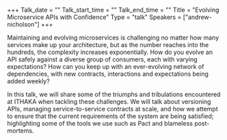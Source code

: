 +++
Talk_date = ""
Talk_start_time = ""
Talk_end_time = ""
Title = "Evolving Microservice APIs with Confidence"
Type = "talk"
Speakers = ["andrew-nicholson"]
+++


Maintaining and evolving microservices is challenging no matter how many services make up your architecture, but as the number reaches into the hundreds, the complexity increases exponentially.  How do you evolve an API safely against a diverse group of consumers, each with varying expectations? How can you keep up with an ever-evolving network of dependencies, with new contracts, interactions and expectations being added weekly?
 
In this talk, we will share some of the triumphs and tribulations encountered at ITHAKA when tackling these challenges.  We will talk about versioning APIs, managing service-to-service contracts at scale, and how we attempt to ensure that the current requirements of the system are being satisfied; highlighting some of the tools we use such as Pact and blameless post-mortems.

